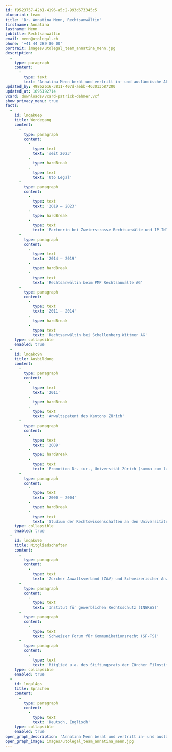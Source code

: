 ```yaml
---
id: f9523757-42b1-4196-a5c2-993d673345c5
blueprint: team
title: 'Dr. Annatina Menn, Rechtsanwältin'
firstname: Annatina
lastname: Menn
jobtitle: Rechtsanwältin
email: menn@utolegal.ch
phone: '+41 44 289 80 00'
portrait: images/utolegal_team_annatina_menn.jpg
description:
  -
    type: paragraph
    content:
      -
        type: text
        text: 'Annatina Menn berät und vertritt in- und ausländische Akteure der verschiedenen Unterhaltungs- und Kreativindustrien, der Kunst- und Kulturbranche sowie diverser Technologiesektoren. Sie praktiziert entsprechend vorwiegend im Kunstrecht, im Urheberrecht, im Design- und Markenrecht, im Film- und Fernsehrecht, im Medien- und Kommunikationsrecht, im Lauterkeitsrecht sowie im Vertragsrecht. Zudem verfügt Annatina Menn über grosse Erfahrung im Planungs-, Bau- und Immobilienrecht. Sie prozessiert regelmässig vor Schweizer Gerichten. Ihren Doktortitel erwarb sie im Filmurheberrecht.'
updated_by: 49862616-3811-407d-aebb-463013b87200
updated_at: 1695192714
vcard: downloads/vcard-patrick-dehmer.vcf
show_privacy_menu: true
facts:
  -
    id: lmqak0ep
    title: Werdegang
    content:
      -
        type: paragraph
        content:
          -
            type: text
            text: 'seit 2023'
          -
            type: hardBreak
          -
            type: text
            text: 'Uto Legal'
      -
        type: paragraph
        content:
          -
            type: text
            text: '2019 – 2023'
          -
            type: hardBreak
          -
            type: text
            text: 'Partnerin bei Zweierstrasse Rechtsanwälte und IP-INTELLIGENCE Rechtsanwälte'
      -
        type: paragraph
        content:
          -
            type: text
            text: '2014 – 2019'
          -
            type: hardBreak
          -
            type: text
            text: 'Rechtsanwältin beim PMP Rechtsanwälte AG'
      -
        type: paragraph
        content:
          -
            type: text
            text: '2011 – 2014'
          -
            type: hardBreak
          -
            type: text
            text: 'Rechtsanwältin bei Schellenberg Wittmer AG'
    type: collapsible
    enabled: true
  -
    id: lmqakc9n
    title: Ausbildung
    content:
      -
        type: paragraph
        content:
          -
            type: text
            text: '2011'
          -
            type: hardBreak
          -
            type: text
            text: 'Anwaltspatent des Kantons Zürich'
      -
        type: paragraph
        content:
          -
            type: text
            text: '2009'
          -
            type: hardBreak
          -
            type: text
            text: 'Promotion Dr. iur., Universität Zürich (summa cum laude; Professor Walther Hug-Preis)'
      -
        type: paragraph
        content:
          -
            type: text
            text: '2000 – 2004'
          -
            type: hardBreak
          -
            type: text
            text: 'Studium der Rechtswissenschaften an den Universitäten Zürich und Paris X-Nanterre; lic. iur. (magna cum laude)'
    type: collapsible
    enabled: true
  -
    id: lmqaku95
    title: Mitgliedschaften
    content:
      -
        type: paragraph
        content:
          -
            type: text
            text: 'Zürcher Anwaltsverband (ZAV) und Schweizerischer Anwaltsverband (SAV)'
      -
        type: paragraph
        content:
          -
            type: text
            text: 'Institut für gewerblichen Rechtsschutz (INGRES)'
      -
        type: paragraph
        content:
          -
            type: text
            text: 'Schweizer Forum für Kommunikationsrecht (SF-FS)'
      -
        type: paragraph
        content:
          -
            type: text
            text: 'Mitglied u.a. des Stiftungsrats der Zürcher Filmstiftung sowie Mitglied des Vorstands des Vereins Cabaret Voltaire, Zürich, sowie des Bündner Kunstvereins, Chur'
    type: collapsible
    enabled: true
  -
    id: lmqal4gs
    title: Sprachen
    content:
      -
        type: paragraph
        content:
          -
            type: text
            text: 'Deutsch, Englisch'
    type: collapsible
    enabled: true
open_graph_description: 'Annatina Menn berät und vertritt in- und ausländische Akteure der verschiedenen Unterhaltungs- und Kreativindustrien, der Kunst- und Kulturbranche sowie diverser Technologiesektoren. Sie praktiziert entsprechend vorwiegend im Kunstrecht, im Urheberrecht, im Design- und Markenrecht, im Film- und Fernsehrecht, im Medien- und Kommunikationsrecht, im Lauterkeitsrecht sowie im Vertragsrecht. Zudem verfügt Annatina Menn über grosse Erfahrung im Planungs-, Bau- und Immobilienrecht. Sie prozessiert regelmässig vor Schweizer Gerichten. Ihren Doktortitel erwarb sie im Filmurheberrecht.'
open_graph_image: images/utolegal_team_annatina_menn.jpg
---
```

